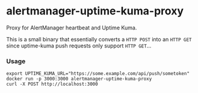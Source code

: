 # alertmanager-uptime-kuma-proxy
Proxy for AlertManager heartbeat and Uptime Kuma.

This is a small binary that essentially converts a `HTTP POST` into an `HTTP GET` since uptime-kuma push requests only support `HTTP GET`...

### Usage

```
export UPTIME_KUMA_URL="https://some.example.com/api/push/sometoken"
docker run -p 3000:3000 alertmanager-uptime-kuma-proxy
curl -X POST http://localhost:3000
```
